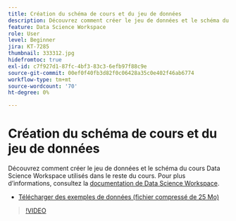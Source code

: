 ```yaml
---
title: Création du schéma de cours et du jeu de données
description: Découvrez comment créer le jeu de données et le schéma du cours Data Science Workspace utilisés dans le reste du cours.
feature: Data Science Workspace
role: User
level: Beginner
jira: KT-7285
thumbnail: 333312.jpg
hidefromtoc: true
exl-id: c7f927d1-87fc-4bf3-83c3-6efb97f88c9e
source-git-commit: 00ef0f40fb3d82f0c06428a35c0e402f46ab6774
workflow-type: tm+mt
source-wordcount: '70'
ht-degree: 0%

---
```


# Création du schéma de cours et du jeu de données

Découvrez comment créer le jeu de données et le schéma du cours Data Science Workspace utilisés dans le reste du cours. Pour plus d’informations, consultez la [documentation de Data Science Workspace](https://experienceleague.adobe.com/docs/experience-platform/data-science-workspace/home.html).

* [Télécharger des exemples de données (fichier compressé de 25 Mo)](../assets/DSW-course-sample-assets.zip)

>[!VIDEO](https://video.tv.adobe.com/v/333312?learn=on)
